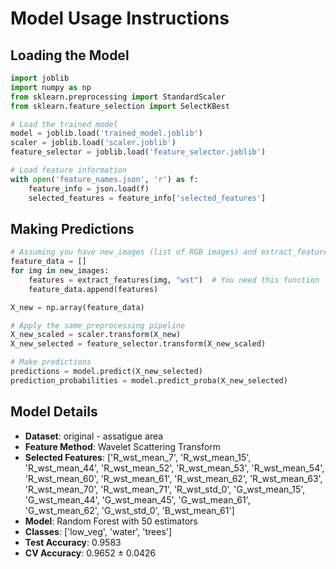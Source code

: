 # Model Usage Instructions

## Loading the Model
```python
import joblib
import numpy as np
from sklearn.preprocessing import StandardScaler
from sklearn.feature_selection import SelectKBest

# Load the trained model
model = joblib.load('trained_model.joblib')
scaler = joblib.load('scaler.joblib')
feature_selector = joblib.load('feature_selector.joblib')

# Load feature information
with open('feature_names.json', 'r') as f:
    feature_info = json.load(f)
    selected_features = feature_info['selected_features']
```

## Making Predictions
```python
# Assuming you have new_images (list of RGB images) and extract_features function
feature_data = []
for img in new_images:
    features = extract_features(img, "wst")  # You need this function
    feature_data.append(features)

X_new = np.array(feature_data)

# Apply the same preprocessing pipeline
X_new_scaled = scaler.transform(X_new)
X_new_selected = feature_selector.transform(X_new_scaled)

# Make predictions
predictions = model.predict(X_new_selected)
prediction_probabilities = model.predict_proba(X_new_selected)
```

## Model Details
- **Dataset**: original - assatigue area
- **Feature Method**: Wavelet Scattering Transform
- **Selected Features**: ['R_wst_mean_7', 'R_wst_mean_15', 'R_wst_mean_44', 'R_wst_mean_52', 'R_wst_mean_53', 'R_wst_mean_54', 'R_wst_mean_60', 'R_wst_mean_61', 'R_wst_mean_62', 'R_wst_mean_63', 'R_wst_mean_70', 'R_wst_mean_71', 'R_wst_std_0', 'G_wst_mean_15', 'G_wst_mean_44', 'G_wst_mean_45', 'G_wst_mean_61', 'G_wst_mean_62', 'G_wst_std_0', 'B_wst_mean_61']
- **Model**: Random Forest with 50 estimators
- **Classes**: ['low_veg', 'water', 'trees']
- **Test Accuracy**: 0.9583
- **CV Accuracy**: 0.9652 ± 0.0426

